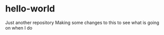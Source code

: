 # hello-world
Just another repository
Making some changes to this to see what is going on when I do

